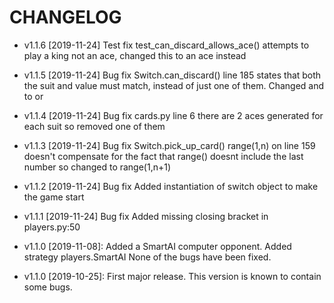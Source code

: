 # CHANGELOG

* v1.1.6 [2019-11-24] Test fix
    test_can_discard_allows_ace() attempts to play a king not an ace, changed
    this to an ace instead
    
* v1.1.5 [2019-11-24] Bug fix
    Switch.can_discard() line 185 states that both the suit and value must
    match, instead of just one of them. Changed and to or
    
* v1.1.4 [2019-11-24] Bug fix
    cards.py line 6 there are 2 aces generated for each suit
    so removed one of them
    
* v1.1.3 [2019-11-24] Bug fix
    Switch.pick_up_card() range(1,n) on line 159 doesn't compensate
    for the fact that range() doesnt include the last number so
    changed to range(1,n+1)
    
* v1.1.2 [2019-11-24] Bug fix
    Added instantiation of switch object to make the game start
    
* v1.1.1 [2019-11-24] Bug fix
    Added missing closing bracket in players.py:50
    
* v1.1.0 [2019-11-08]: Added a SmartAI computer opponent.
  Added strategy players.SmartAI
  None of the bugs have been fixed.

* v1.1.0 [2019-10-25]: First major release.
  This version is known to contain some bugs.